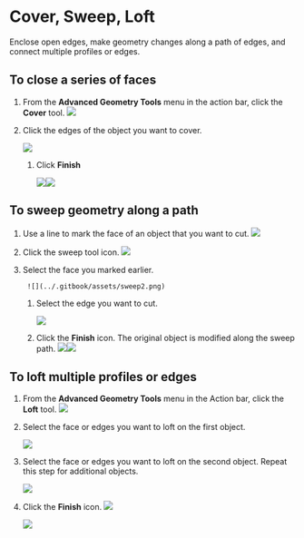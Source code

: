 # Cover, Sweep, Loft

Enclose open edges, make geometry changes along a path of edges, and connect multiple profiles or edges.

## To close a series of faces

1. From the **Advanced Geometry Tools** menu in the action bar, click the **Cover** tool.  ![](../.gitbook/assets/cover-tool.png)
2. Click the edges of the object you want to cover.

   ![](../.gitbook/assets/cover_tool1.png)

   1. Click **Finish**    

      ![](../.gitbook/assets/guid-e23d787e-5f90-4de1-b690-03306f0cb4b2-low%20%281%29.png)![](../.gitbook/assets/cover-finish.PNG)

## To sweep geometry along a path

1. Use a line to mark the face of an object that you want to cut. ![](../.gitbook/assets/sweep.png)
2. Click the sweep tool icon.   ![](../.gitbook/assets/sweep-tool.png)
3. Select the face you marked earlier.

   ```text
    ![](../.gitbook/assets/sweep2.png) 
   ```

   1. Select the edge you want to cut.

      ![](../.gitbook/assets/sweep3.png)

   2. Click the **Finish** icon. The original object is modified along the sweep path. ![](../.gitbook/assets/sweep4.png)![](../.gitbook/assets/guid-e23d787e-5f90-4de1-b690-03306f0cb4b2-low%20%281%29%20%281%29.png)

## To loft multiple profiles or edges

1. From the **Advanced Geometry Tools** menu in the Action bar, click the **Loft** tool.  ![](../.gitbook/assets/loft-tool.png)
2. Select the face or edges you want to loft on the first object.

   ![](../.gitbook/assets/loft1.png)

3. Select the face or edges you want to loft on the second object. Repeat this step for additional objects.

   ![](../.gitbook/assets/loft2.png)

4. Click the **Finish** icon. ![](../.gitbook/assets/guid-e23d787e-5f90-4de1-b690-03306f0cb4b2-low%20%281%29%20%282%29.png)

   ![](../.gitbook/assets/loft3.png)

